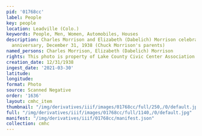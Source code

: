 ```yaml
---
pid: '01768cc'
label: People
key: people
location: Leadville (Colo.)
keywords: People, Men, Women, Automobiles, Houses
description: Charles Morrison and Elizabeth (Dabelich) Morrison celebratingtheir 25th
  anniversary, December 31, 1938 (Chuck Morrison's parents)
named_persons: Charles Morrison, Elizabeth (Dabelich) Morrison
rights: This photo is property of Lake County Civic Center Association.
creation_date: 12/31/1938
ingest_date: '2021-03-30'
latitude: 
longitude: 
format: Photo
source: Scanned Negative
order: '1636'
layout: cmhc_item
thumbnail: "/img/derivatives/iiif/images/01768cc/full/250,/0/default.jpg"
full: "/img/derivatives/iiif/images/01768cc/full/1140,/0/default.jpg"
manifest: "/img/derivatives/iiif/01768cc/manifest.json"
collection: cmhc
---
```

